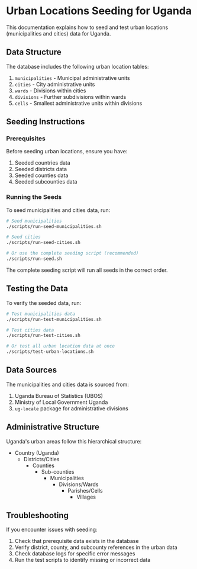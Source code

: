 # Urban Locations Seeding for Uganda

This documentation explains how to seed and test urban locations (municipalities
and cities) data for Uganda.

## Data Structure

The database includes the following urban location tables:

1. `municipalities` - Municipal administrative units
2. `cities` - City administrative units
3. `wards` - Divisions within cities
4. `divisions` - Further subdivisions within wards
5. `cells` - Smallest administrative units within divisions

## Seeding Instructions

### Prerequisites

Before seeding urban locations, ensure you have:

1. Seeded countries data
2. Seeded districts data
3. Seeded counties data
4. Seeded subcounties data

### Running the Seeds

To seed municipalities and cities data, run:

```bash
# Seed municipalities
./scripts/run-seed-municipalities.sh

# Seed cities
./scripts/run-seed-cities.sh

# Or use the complete seeding script (recommended)
./scripts/run-seed.sh
```

The complete seeding script will run all seeds in the correct order.

## Testing the Data

To verify the seeded data, run:

```bash
# Test municipalities data
./scripts/run-test-municipalities.sh

# Test cities data
./scripts/run-test-cities.sh

# Or test all urban location data at once
./scripts/test-urban-locations.sh
```

## Data Sources

The municipalities and cities data is sourced from:

1. Uganda Bureau of Statistics (UBOS)
2. Ministry of Local Government Uganda
3. `ug-locale` package for administrative divisions

## Administrative Structure

Uganda's urban areas follow this hierarchical structure:

- Country (Uganda)
  - Districts/Cities
    - Counties
      - Sub-counties
        - Municipalities
          - Divisions/Wards
            - Parishes/Cells
              - Villages

## Troubleshooting

If you encounter issues with seeding:

1. Check that prerequisite data exists in the database
2. Verify district, county, and subcounty references in the urban data
3. Check database logs for specific error messages
4. Run the test scripts to identify missing or incorrect data
